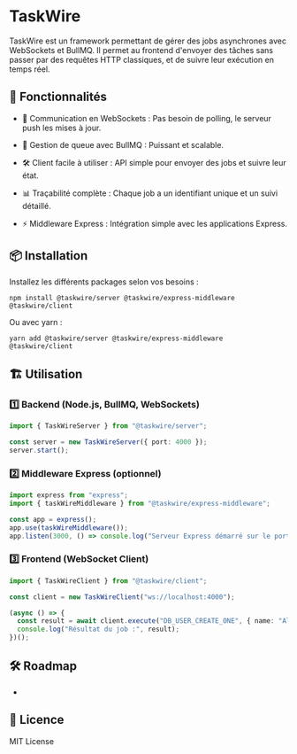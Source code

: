 # TaskWire

TaskWire est un framework permettant de gérer des jobs asynchrones avec WebSockets et BullMQ. Il permet au frontend d'envoyer des tâches sans passer par des requêtes HTTP classiques, et de suivre leur exécution en temps réel.

## 🚀 Fonctionnalités

  - 📡 Communication en WebSockets : Pas besoin de polling, le serveur push les mises à jour.

  - 🔄 Gestion de queue avec BullMQ : Puissant et scalable.

  - 🛠 Client facile à utiliser : API simple pour envoyer des jobs et suivre leur état.

  - 📊 Traçabilité complète : Chaque job a un identifiant unique et un suivi détaillé.

  - ⚡ Middleware Express : Intégration simple avec les applications Express.

## 📦 Installation

Installez les différents packages selon vos besoins :

```shell
npm install @taskwire/server @taskwire/express-middleware @taskwire/client
```

Ou avec yarn :

```shell
yarn add @taskwire/server @taskwire/express-middleware @taskwire/client
```

## 🏗️ Utilisation

### 1️⃣ Backend (Node.js, BullMQ, WebSockets)

```typescript
import { TaskWireServer } from "@taskwire/server";

const server = new TaskWireServer({ port: 4000 });
server.start();
```

### 2️⃣ Middleware Express (optionnel)

```typescript
import express from "express";
import { taskWireMiddleware } from "@taskwire/express-middleware";

const app = express();
app.use(taskWireMiddleware());
app.listen(3000, () => console.log("Serveur Express démarré sur le port 3000"));
```

### 3️⃣ Frontend (WebSocket Client)

```typescript
import { TaskWireClient } from "@taskwire/client";

const client = new TaskWireClient("ws://localhost:4000");

(async () => {
  const result = await client.execute("DB_USER_CREATE_ONE", { name: "Alice" });
  console.log("Résultat du job :", result);
})();
```

## 🛠 Roadmap
  - 


## 📄 Licence

MIT License
